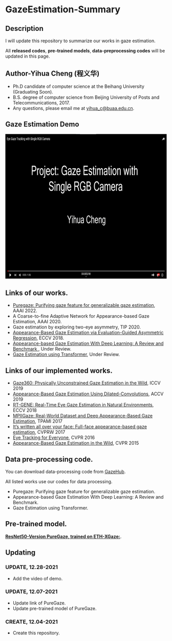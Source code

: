 # GazeEstimation-Summary
## Description
  I will update this repository to summarize our works in gaze estimation.
  
  All **released codes**, **pre-trained models**, **data-preprocessing codes** will be updated in this page.
  
## Author-Yihua Cheng (程义华)
- Ph.D candidate of computer science at the Beihang University (Graduating Soon).
- B.S. degree of computer science from Beijing University of Posts and Telecommunications, 2017. 
- Any questions, please email me at yihua_c@buaa.edu.cn.

## Gaze Estimation Demo
[<div align=center><img src="youtube.png" alt="Watch the video" width="800" height="450" align="bottom" /></div>](https://www.youtube.com/watch?v=e0rZ_B4ca7M)  

## Links of our works.

- [Puregaze: Purifying gaze feature for generalizable gaze estimation](https://github.com/yihuacheng/PureGaze), AAAI 2022.
- A Coarse-to-fine Adaptive Network for Appearance-based Gaze Estimation, AAAI 2020.
- Gaze estimation by exploring two-eye asymmetry, TIP 2020.
- [Appearance-Based Gaze Estimation via Evaluation-Guided Asymmetric Regression](https://github.com/yihuacheng/ARE-GazeEstimation), ECCV 2018.
- [Appearance-based Gaze Estimation With Deep Learning: A Review and Benchmark ](http://phi-ai.buaa.edu.cn/Gazehub/), Under Review.
- [Gaze Estimation using Transformer](https://github.com/yihuacheng/GazeTR), Under Review.

## Links of our implemented works.

- [Gaze360: Physically Unconstrained Gaze Estimation in the Wild](https://github.com/yihuacheng/Gaze360), ICCV 2019
- [Appearance-Based Gaze Estimation Using Dilated-Convolutions](https://github.com/yihuacheng/Dilated-Net), ACCV 2019
- [RT-GENE: Real-Time Eye Gaze Estimation in Natural Environments](https://github.com/yihuacheng/RT-Gene), ECCV 2018
- [MPIIGaze: Real-World Dataset and Deep Appearance-Based Gaze Estimation](https://github.com/yihuacheng/Gaze-Net), TPAMI 2017
- [It’s written all over your face: Full-face appearance-based gaze estimation](https://github.com/yihuacheng/Full-face), CVPRW 2017
- [Eye Tracking for Everyone](https://github.com/yihuacheng/Itracker), CVPR 2016
- [Appearance-Based Gaze Estimation in the Wild](https://github.com/yihuacheng/Mnist), CVPR 2015

## Data pre-processing code.
You can download data-processing code from [GazeHub](http://phi-ai.buaa.edu.cn/Gazehub/). 

All listed works use our codes for data processing.
- Puregaze: Purifying gaze feature for generalizable gaze estimation.
- Appearance-based Gaze Estimation With Deep Learning: A Review and Benchmark.
- Gaze Estimation using Transformer.
    
## Pre-trained model.

[**ResNet50-Version PureGaze, trained on ETH-XGaze:**](https://drive.google.com/file/d/1uLQ_1leNBUfwcWs796yTb_bdcUEnrJtK/view?usp=sharing).


## Updating
### UPDATE, 12.28-2021
- Add the video of demo.

### UPDATE, 12.07-2021
- Update link of PureGaze.
- Update pre-trained model of PureGaze.

### CREATE, 12.04-2021
- Create this repository.

